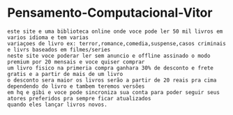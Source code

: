 # Pensamento-Computacional-Vitor
<!DOCTYPE html>
<html lang="pt-br">
<head>
    <meta charset="UTF-8">
    <meta http-equiv="X-UA-Compatible" content="IE=edge">
    <meta name="viewport" content="width=device-width, initial-scale=1.0">
    <title>Biblioteca Online</title>
</head>
<body>

    este site e uma biblioteca online onde voce pode ler 50 mil livros em varios idioma e tem varias 
    variaçoes de livro ex: terror,romance,comedia,suspense,casos criminais e livrs baseados em filmes/series 
    neste site voce poderar ler sem anuncio e offline assinado o modo premium por 20 mensais e voce quiser comprar
    um livro fisico na primeria compra ganhara 30% de desconto e frete gratis e a partir de mais de um livro
    o desconto sera maior os livros serão a partir de 20 reais pra cima dependendo do livro e tambem teremos versões
    em hq e gibi e voce pode sincroniza sua conta para poder seguir seus atores preferidos pra sempre ficar atualizados
    quando eles lançar livros novos.
    
</body>
</html>
</html>
